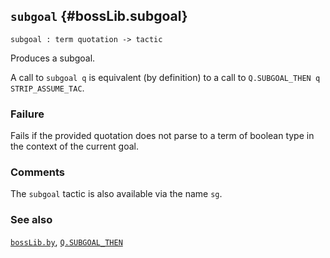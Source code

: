 ## `subgoal` {#bossLib.subgoal}


```
subgoal : term quotation -> tactic
```



Produces a subgoal.


A call to `subgoal q` is equivalent (by definition) to a call to `Q.SUBGOAL_THEN q STRIP_ASSUME_TAC`.

### Failure

Fails if the provided quotation does not parse to a term of boolean
type in the context of the current goal.

### Comments

The `subgoal` tactic is also available via the name `sg`.

### See also

[`bossLib.by`](#bossLib.by), [`Q.SUBGOAL_THEN`](#Q.SUBGOAL_THEN)

